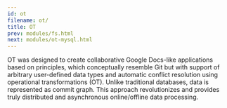 ```yaml
---
id: ot
filename: ot/
title: OT
prev: modules/fs.html
next: modules/ot-mysql.html
---
```

OT was designed to create collaborative Google Docs-like applications based on principles, which conceptually resemble Git but with support of arbitrary user-defined data types and automatic conflict resolution using operational transformations (OT). Unlike traditional databases, data is represented as commit graph. This approach revolutionizes and provides truly distributed and asynchronous online/offline data processing.